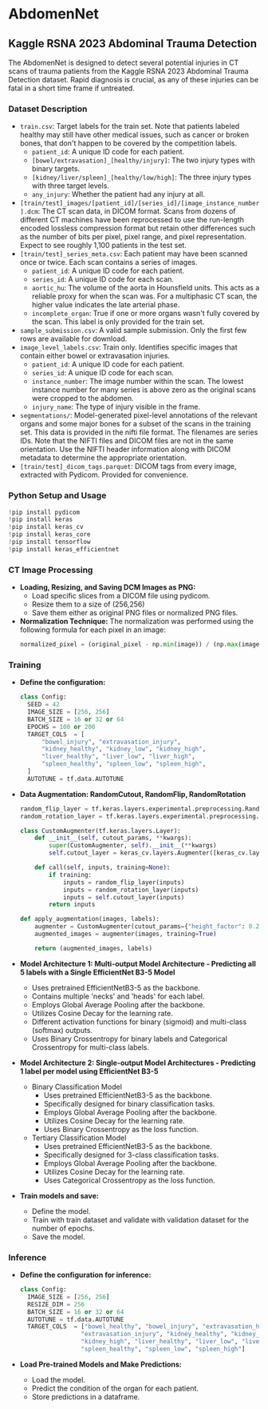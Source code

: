 # AbdomenNet
## Kaggle RSNA 2023 Abdominal Trauma Detection

The AbdomenNet is designed to detect several potential injuries in CT scans of trauma patients from the Kaggle RSNA 2023 Abdominal Trauma Detection dataset. Rapid diagnosis is crucial, as any of these injuries can be fatal in a short time frame if untreated.


### Dataset Description

- `train.csv`: Target labels for the train set. Note that patients labeled healthy may still have other medical issues, such as cancer or broken bones, that don't happen to be covered by the competition labels.
  - `patient_id`: A unique ID code for each patient.
  - `[bowel/extravasation]_[healthy/injury]`: The two injury types with binary targets.
  - `[kidney/liver/spleen]_[healthy/low/high]`: The three injury types with three target levels.
  - `any_injury`: Whether the patient had any injury at all.
- `[train/test]_images/[patient_id]/[series_id]/[image_instance_number].dcm`: The CT scan data, in DICOM format. Scans from dozens of different CT machines have been reprocessed to use the run-length encoded lossless compression format but retain other differences such as the number of bits per pixel, pixel range, and pixel representation. Expect to see roughly 1,100 patients in the test set.
- `[train/test]_series_meta.csv`: Each patient may have been scanned once or twice. Each scan contains a series of images.
  - `patient_id`: A unique ID code for each patient.
  - `series_id`: A unique ID code for each scan.
  - `aortic_hu`: The volume of the aorta in Hounsfield units. This acts as a reliable proxy for when the scan was. For a multiphasic CT scan, the higher value indicates the late arterial phase.
  - `incomplete_organ`: True if one or more organs wasn't fully covered by the scan. This label is only provided for the train set.
- `sample_submission.csv`: A valid sample submission. Only the first few rows are available for download.
- `image_level_labels.csv`: Train only. Identifies specific images that contain either bowel or extravasation injuries.
  - `patient_id`: A unique ID code for each patient.
  - `series_id`: A unique ID code for each scan.
  - `instance_number`: The image number within the scan. The lowest instance number for many series is above zero as the original scans were cropped to the abdomen.
  - `injury_name`: The type of injury visible in the frame.
- `segmentations/`: Model-generated pixel-level annotations of the relevant organs and some major bones for a subset of the scans in the training set. This data is provided in the nifti file format. The filenames are series IDs. Note that the NIFTI files and DICOM files are not in the same orientation. Use the NIFTI header information along with DICOM metadata to determine the appropriate orientation.
- `[train/test]_dicom_tags.parquet`: DICOM tags from every image, extracted with Pydicom. Provided for convenience.


### Python Setup and Usage

```python
!pip install pydicom
!pip install keras
!pip install keras_cv
!pip install keras_core
!pip install tensorflow
!pip install keras_efficientnet

```


### CT Image Processing

- **Loading, Resizing, and Saving DCM Images as PNG:**
  - Load specific slices from a DICOM file using pydicom.
  - Resize them to a size of (256,256)
  - Save them either as original PNG files or normalized PNG files.
- **Normalization Technique:** The normalization was performed using the following formula for each pixel in an image:
  ```python
  normalized_pixel = (original_pixel - np.min(image)) / (np.max(image) - np.min(image))
  ```


### Training

- **Define the configuration:**
  ```python
  class Config:
    SEED = 42
    IMAGE_SIZE = [256, 256]
    BATCH_SIZE = 16 or 32 or 64
    EPOCHS = 100 or 200
    TARGET_COLS  = [
        "bowel_injury", "extravasation_injury",
        "kidney_healthy", "kidney_low", "kidney_high",
        "liver_healthy", "liver_low", "liver_high",
        "spleen_healthy", "spleen_low", "spleen_high",
    ]
    AUTOTUNE = tf.data.AUTOTUNE
  ```
  
- **Data Augmentation: RandomCutout, RandomFlip, RandomRotation**
  ```python
  random_flip_layer = tf.keras.layers.experimental.preprocessing.RandomFlip("horizontal")
  random_rotation_layer = tf.keras.layers.experimental.preprocessing.RandomRotation(0.2)

  class CustomAugmenter(tf.keras.layers.Layer):
      def __init__(self, cutout_params, **kwargs):
          super(CustomAugmenter, self).__init__(**kwargs)
          self.cutout_layer = keras_cv.layers.Augmenter([keras_cv.layers.RandomCutout(**cutout_params)])
  
      def call(self, inputs, training=None):
          if training:
              inputs = random_flip_layer(inputs)
              inputs = random_rotation_layer(inputs)
              inputs = self.cutout_layer(inputs)
          return inputs
  
  def apply_augmentation(images, labels):
      augmenter = CustomAugmenter(cutout_params={"height_factor": 0.2, "width_factor": 0.2})
      augmented_images = augmenter(images, training=True)
  
      return (augmented_images, labels)
    ```
  
- **Model Architecture 1: Multi-output Model Architecture - Predicting all 5 labels with a Single EfficientNet B3-5 Model**
  - Uses pretrained EfficientNetB3-5 as the backbone.
  - Contains multiple 'necks' and 'heads' for each label.
  - Employs Global Average Pooling after the backbone.
  - Utilizes Cosine Decay for the learning rate.
  - Different activation functions for binary (sigmoid) and multi-class (softmax) outputs.
  - Uses Binary Crossentropy for binary labels and Categorical Crossentropy for multi-class labels.

- **Model Architecture 2: Single-output Model Architectures - Predicting 1 label per model using EfficientNet B3-5**
  - Binary Classification Model
    - Uses pretrained EfficientNetB3-5 as the backbone.
    - Specifically designed for binary classification tasks.
    - Employs Global Average Pooling after the backbone.
    - Utilizes Cosine Decay for the learning rate.
    - Uses Binary Crossentropy as the loss function.
  - Tertiary Classification Model
    - Uses pretrained EfficientNetB3-5 as the backbone.
    - Specifically designed for 3-class classification tasks.
    - Employs Global Average Pooling after the backbone.
    - Utilizes Cosine Decay for the learning rate.
    - Uses Categorical Crossentropy as the loss function.

- **Train models and save:**
  - Define the model.
  - Train with train dataset and validate with validation dataset for the number of epochs.
  - Save the model.


### Inference
- **Define the configuration for inference:**
  ```python
  class Config:
    IMAGE_SIZE = [256, 256]
    RESIZE_DIM = 256
    BATCH_SIZE = 16 or 32 or 64
    AUTOTUNE = tf.data.AUTOTUNE
    TARGET_COLS  = ["bowel_healthy", "bowel_injury", "extravasation_healthy",
                   "extravasation_injury", "kidney_healthy", "kidney_low",
                   "kidney_high", "liver_healthy", "liver_low", "liver_high",
                   "spleen_healthy", "spleen_low", "spleen_high"]
  ```

- **Load Pre-trained Models and Make Predictions:**
  - Load the model.
  - Predict the condition of the organ for each patient.
  - Store predictions in a dataframe.
